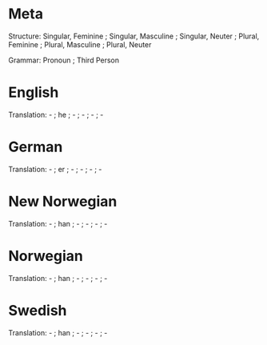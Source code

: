 Meta
====

Structure: Singular, Feminine ; Singular, Masculine ; Singular, Neuter ;
           Plural, Feminine   ; Plural, Masculine   ; Plural, Neuter

Grammar:   Pronoun ; Third Person


English
=======

Translation: - ; he ; - ;
             - ; -  ; -



German
======

Translation: - ; er ; - ;
             - ; -  ; -



New Norwegian
=============

Translation: - ; han ; - ;
             - ; -   ; -



Norwegian
=========

Translation: - ; han ; - ;
             - ; -   ; -


Swedish
=======

Translation: - ; han ; - ;
             - ; -   ; -
